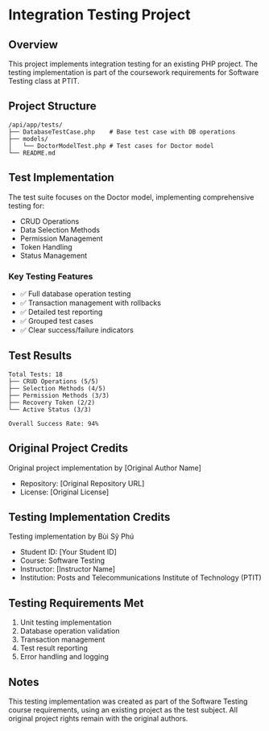 # Integration Testing Project

## Overview
This project implements integration testing for an existing PHP project. The testing implementation is part of the coursework requirements for Software Testing class at PTIT.

## Project Structure
```
/api/app/tests/
├── DatabaseTestCase.php    # Base test case with DB operations
├── models/
│   └── DoctorModelTest.php # Test cases for Doctor model
└── README.md
```

## Test Implementation
The test suite focuses on the Doctor model, implementing comprehensive testing for:

- CRUD Operations
- Data Selection Methods
- Permission Management
- Token Handling
- Status Management

### Key Testing Features
- ✅ Full database operation testing
- ✅ Transaction management with rollbacks
- ✅ Detailed test reporting
- ✅ Grouped test cases
- ✅ Clear success/failure indicators

## Test Results
```
Total Tests: 18
├── CRUD Operations (5/5)
├── Selection Methods (4/5)
├── Permission Methods (3/3)
├── Recovery Token (2/2)
└── Active Status (3/3)

Overall Success Rate: 94%
```

## Original Project Credits
Original project implementation by [Original Author Name]
- Repository: [Original Repository URL]
- License: [Original License]

## Testing Implementation Credits
Testing implementation by Bùi Sỹ Phú
- Student ID: [Your Student ID]
- Course: Software Testing
- Instructor: [Instructor Name]
- Institution: Posts and Telecommunications Institute of Technology (PTIT)

## Testing Requirements Met
1. Unit testing implementation
2. Database operation validation
3. Transaction management
4. Test result reporting
5. Error handling and logging

## Notes
This testing implementation was created as part of the Software Testing course requirements, using an existing project as the test subject. All original project rights remain with the original authors.